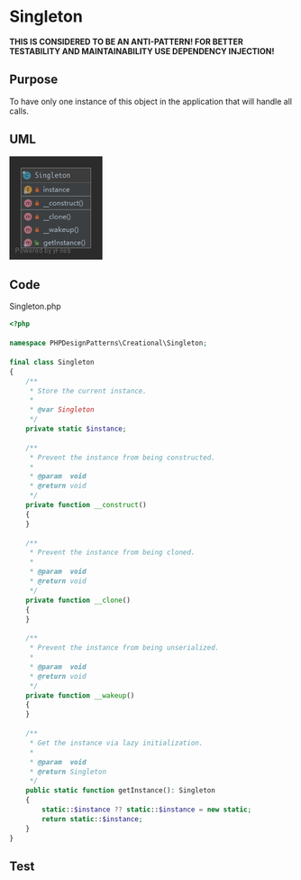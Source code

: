 # Singleton

**THIS IS CONSIDERED TO BE AN ANTI-PATTERN! FOR BETTER TESTABILITY AND MAINTAINABILITY USE DEPENDENCY INJECTION!**

## Purpose

To have only one instance of this object in the application that will handle all calls.

## UML

![Singleton](Singleton.png)

## Code

Singleton.php

```php
<?php

namespace PHPDesignPatterns\Creational\Singleton;

final class Singleton
{
    /**
     * Store the current instance.
     *
     * @var Singleton
     */
    private static $instance;

    /**
     * Prevent the instance from being constructed.
     *
     * @param  void
     * @return void
     */
    private function __construct()
    {
    }

    /**
     * Prevent the instance from being cloned.
     *
     * @param  void
     * @return void
     */
    private function __clone()
    {
    }

    /**
     * Prevent the instance from being unserialized.
     *
     * @param  void
     * @return void
     */
    private function __wakeup()
    {
    }

    /**
     * Get the instance via lazy initialization.
     *
     * @param  void
     * @return Singleton
     */
    public static function getInstance(): Singleton
    {
        static::$instance ?? static::$instance = new static;
        return static::$instance;
    }
}

```

## Test

